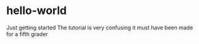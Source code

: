 # hello-world
Just getting started
The tutorial is very confusing
it must have been made for a fifth grader
